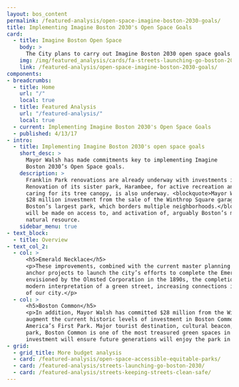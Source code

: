 ```yaml
---
layout: bos_content
permalink: /featured-analysis/open-space-imagine-boston-2030-goals/
title: Implementing Imagine Boston 2030's Open Space Goals
card:
  - title: Imagine Boston Open Space
    body: >
      The City plans to carry out Imagine Boston 2030 open space goals
    img: /img/featured_analysis/cards/fa-streets-launching-go-boston-2030.jpg
    link: /featured-analysis/open-space-imagine-boston-2030-goals/
components:
- breadcrumbs:
  - title: Home
    url: "/"
    local: true
  - title: Featured Analysis
    url: "/featured-analysis/"
    local: true
  - current: Implementing Imagine Boston 2030's Open Space Goals
  - published: 4/13/17
- intro:
  - title: Implementing Imagine Boston 2030's open space goals
    short_desc: >
      Mayor Walsh has made commitments key to implementing Imagine 
      Boston 2030’s Open Space goals. 
    description: >
      Franklin Park renovations are already underway with investments in its pathways. 
      Renovation of its sister park, Harambee, for active recreation and commitment to 
      caring for its tree canopy, is also underway. <blockquote>Mayor Walsh has also committed to a 
      $28 million investment from the sale of the Winthrop Square garage to fully renovate 
      Boston’s largest park, which borders multiple neighborhoods.</blockquote> Special emphasis 
      will be made on access to, and activation of, arguably Boston’s most important 
      natural resource. 
    sidebar_menu: true
- text_block:
  - title: Overview
- text_col_2:
  - col: >
      <h5>Emerald Necklace</h5>
      <p>These improvements, combined with the current master planning of Moakley Park, serve as 
      anchor projects to launch the city’s efforts to complete the Emerald Necklace. Originally 
      envisioned by the Olmsted Corporation in the 1890s, the completion will be a community-led 
      modern interpretation of a green street, increasing connections in underserved areas 
      of our city.</p>
  - col: >
      <h5>Boston Common</h5>
      <p>In addition, Mayor Walsh has committed $28 million from the Winthrop garage sale to 
      augment the current historic levels of investment in Boston Common to fully renovate 
      America’s First Park. Major tourist destination, cultural beacon, and neighborhood 
      park, Boston Common is one of the most treasured green spaces in the world. This 
      investment will ensure future generations will enjoy the park in its full vibrancy.</p>
- grid: 
  - grid_title: More budget analysis
  - card: /featured-analysis/open-space-accessible-equitable-parks/
  - card: /featured-analysis/streets-launching-go-boston-2030/
  - card: /featured-analysis/streets-keeping-streets-clean-safe/
---
```


